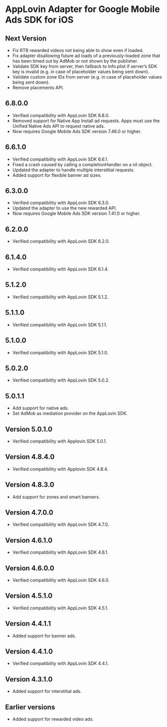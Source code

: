 # AppLovin Adapter for Google Mobile Ads SDK for iOS

## Next Version
* Fix RTB rewarded videos not being able to show even if loaded.
* Fix adapter disallowing future ad loads of a previously-loaded zone that has been timed out by AdMob or not shown by the publisher.
* Validate SDK key from server, then fallback to Info.plist if server’s SDK key is invalid (e.g. in case of placeholder values being sent down).
* Validate custom zone IDs from server (e.g. in case of placeholder values being sent down).
* Remove placements API.

## 6.8.0.0
- Verified compatibility with AppLovin SDK 6.8.0.
- Removed support for Native App Install ad requests. Apps must use the Unified Native Ads API to request native ads.
- Now requires Google Mobile Ads SDK version 7.46.0 or higher.

## 6.6.1.0
- Verified compatibility with AppLovin SDK 6.6.1.
- Fixed a crash caused by calling a completionHandler on a nil object.
- Updated the adapter to handle multiple interstitial requests.
- Added support for flexible banner ad sizes.

## 6.3.0.0
- Verified compatibility with AppLovin SDK 6.3.0.
- Updated the adapter to use the new rewarded API.
- Now requires Google Mobile Ads SDK version 7.41.0 or higher.

## 6.2.0.0
- Verified compatibility with AppLovin SDK 6.2.0.

## 6.1.4.0
- Verified compatibility with AppLovin SDK 6.1.4.

## 5.1.2.0
- Verified compatibility with AppLovin SDK 5.1.2.

## 5.1.1.0
- Verified compatibility with AppLovin SDK 5.1.1.

## 5.1.0.0
- Verified compatibility with AppLovin SDK 5.1.0.

## 5.0.2.0
- Verified compatibility with AppLovin SDK 5.0.2.

## 5.0.1.1
- Add support for native ads.
- Set AdMob as mediation provider on the AppLovin SDK.

## Version 5.0.1.0
- Verified compatibility with Applovin SDK 5.0.1.

## Version 4.8.4.0
- Verified compatibility with Applovin SDK 4.8.4.

## Version 4.8.3.0
- Add support for zones and smart banners.

## Version 4.7.0.0
- Verified compatibility with AppLovin SDK 4.7.0.

## Version 4.6.1.0
- Verified compatibility with AppLovin SDK 4.6.1.

## Version 4.6.0.0
- Verified compatibility with AppLovin SDK 4.6.0.

## Version 4.5.1.0
- Verified compatibility with AppLovin SDK 4.5.1.

## Version 4.4.1.1
- Added support for banner ads.

## Version 4.4.1.0
- Verified compatibility with AppLovin SDK 4.4.1.

## Version 4.3.1.0
- Added support for interstitial ads.

## Earlier versions
- Added support for rewarded video ads.
